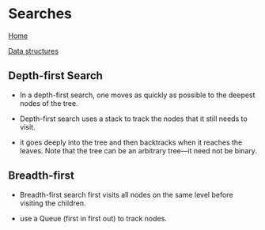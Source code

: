 Searches
==

[Home](../README.md)

[Data structures](../dataStructures/README.md)


Depth-first Search
--

- In a depth-first search, one moves as quickly as possible to the deepest nodes of the tree.

- Depth-first search uses a stack to track the nodes that it still needs to visit.

- it goes deeply into the tree and then backtracks when it reaches the leaves. Note that the tree can be an arbitrary tree––it need not be binary.

Breadth-first
--

- Breadth-first search first visits all nodes on the same level before visiting the children.

- use a Queue (first in first out) to track nodes.
